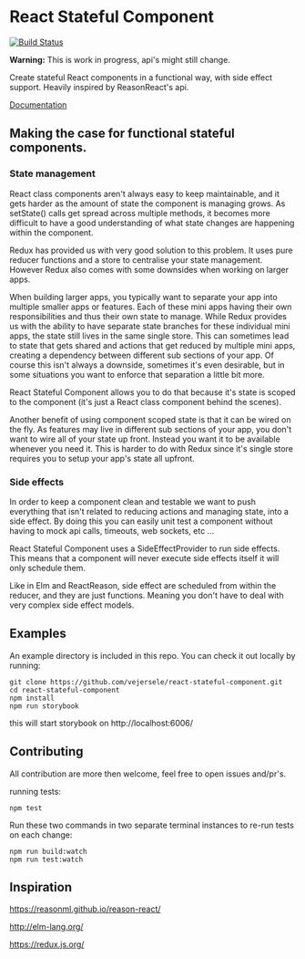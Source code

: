 # React Stateful Component

[![Build Status](https://travis-ci.org/vejersele/react-stateful-component.svg?branch=master)](https://travis-ci.org/vejersele/react-stateful-component)

**Warning:** This is work in progress, api's might still change.

Create stateful React components in a functional way, with side effect support. Heavily inspired by ReasonReact's api.


[Documentation](packages/react-stateful-component/Readme.md)

## Making the case for functional stateful components.

### State management

React class components aren't always easy to keep maintainable, and it gets harder as the amount of state the component is managing grows. As setState() calls get spread across multiple methods, it becomes more difficult to have a good understanding of what state changes are happening within the component.

Redux has provided us with very good solution to this problem. It uses pure reducer functions and a store to centralise your state management. However Redux also comes with some downsides when working on larger apps.

When building larger apps, you typically want to separate your app into multiple smaller apps or features. Each of these mini apps having their own responsibilities and thus their own state to manage. While Redux provides us with the ability to have separate state branches for these individual mini apps, the state still lives in the same single store. This can sometimes lead to state that gets shared and actions that get reduced by multiple mini apps, creating a dependency between different sub sections of your app. Of course this isn't always a downside, sometimes it's even desirable, but in some situations you want to enforce that separation a little bit more.

React Stateful Component allows you to do that because it's state is scoped to the component (it's just a React class component behind the scenes).

Another benefit of using component scoped state is that it can be wired on the fly. As features may live in different sub sections of your app, you don't want to wire all of your state up front. Instead you want it to be available whenever you need it. This is harder to do with Redux since it's single store requires you to setup your app's state all upfront.

### Side effects

In order to keep a component clean and testable we want to push everything that isn't related to reducing actions and managing state, into a side effect. By doing this you can easily unit test a component without having to mock api calls, timeouts, web sockets, etc ...

React Stateful Component uses a SideEffectProvider to run side effects. This means that a component will never execute side effects itself it will only schedule them.

Like in Elm and ReactReason, side effect are scheduled from within the reducer, and they are just functions. Meaning you don't have to deal with very complex side effect models.

## Examples

An example directory is included in this repo. You can check it out locally by running:

```
git clone https://github.com/vejersele/react-stateful-component.git
cd react-stateful-component
npm install
npm run storybook
```
this will start storybook on http://localhost:6006/

## Contributing

All contribution are more then welcome, feel free to open issues and/pr's.

running tests:
```
npm test
```

Run these two commands in two separate terminal instances to re-run tests on each change:
```
npm run build:watch
npm run test:watch
```

## Inspiration

https://reasonml.github.io/reason-react/

http://elm-lang.org/

https://redux.js.org/
